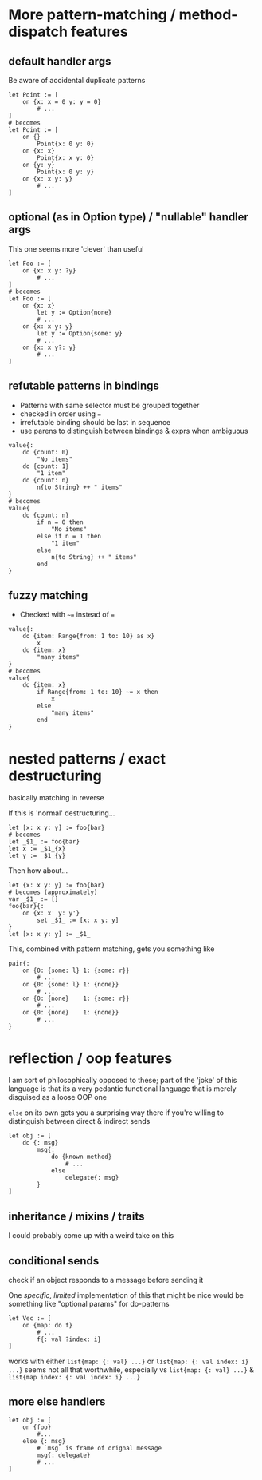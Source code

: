 # More pattern-matching / method-dispatch features

## default handler args

Be aware of accidental duplicate patterns

```goblin
let Point := [
	on {x: x = 0 y: y = 0}
		# ...
]
# becomes
let Point := [
	on {}
		Point{x: 0 y: 0}
	on {x: x}
		Point{x: x y: 0}
	on {y: y}
		Point{x: 0 y: y}
	on {x: x y: y}
		# ...
]
```

## optional (as in Option type) / "nullable" handler args

This one seems more 'clever' than useful

```goblin
let Foo := [
	on {x: x y: ?y}
		# ...
]
# becomes
let Foo := [
	on {x: x}
		let y := Option{none}
		# ...
	on {x: x y: y}
		let y := Option{some: y}
		# ...
	on {x: x y?: y}
		# ...
]
```

## refutable patterns in bindings

- Patterns with same selector must be grouped together
- checked in order using `=`
- irrefutable binding should be last in sequence
- use parens to distinguish between bindings & exprs when ambiguous

```goblin
value{:
	do {count: 0}
		"No items"
	do {count: 1}
		"1 item"
	do {count: n}
		n{to String} ++ " items"
}
# becomes
value{
	do {count: n}
		if n = 0 then
			"No items"
		else if n = 1 then
			"1 item"
		else
			n{to String} ++ " items"
		end
}
```

## fuzzy matching

- Checked with `~=` instead of `=`

```goblin
value{:
	do {item: Range{from: 1 to: 10} as x}
		x
	do {item: x}
		"many items"
}
# becomes
value{
	do {item: x}
		if Range{from: 1 to: 10} ~= x then
			x
		else
		 	"many items"
		end
}
```

# nested patterns / exact destructuring

basically matching in reverse

If this is 'normal' destructuring...

```goblin
let [x: x y: y] := foo{bar}
# becomes
let _$1_ := foo{bar}
let x := _$1_{x}
let y := _$1_{y}
```

Then how about...

```goblin
let {x: x y: y} := foo{bar}
# becomes (approximately)
var _$1_ := []
foo{bar}{:
	on {x: x' y: y'}
		set _$1_ := [x: x y: y]
}
let [x: x y: y] := _$1_
```

This, combined with pattern matching, gets you something like

```goblin
pair{:
	on {0: {some: l} 1: {some: r}}
		# ...
	on {0: {some: l} 1: {none}}
		# ...
	on {0: {none} 	 1: {some: r}}
		# ...
	on {0: {none} 	 1: {none}}
		# ...
}
```

# reflection / oop features

I am sort of philosophically opposed to these; part of the 'joke' of this language is that its a very pedantic functional language that is merely disguised as a loose OOP one

`else` on its own gets you a surprising way there if you're willing to distinguish between direct & indirect sends

```goblin
let obj := [
	do {: msg}
		msg{:
			do {known method}
				# ...
			else
				delegate{: msg}
		}
]
```

## inheritance / mixins / traits

I could probably come up with a weird take on this

## conditional sends

check if an object responds to a message before sending it

One _specific, limited_ implementation of this that might be nice would be something like "optional params" for do-patterns

```goblin
let Vec := [
	on {map: do f}
		# ...
		f{: val ?index: i}
]
```

works with either `list{map: {: val} ...}` or `list{map: {: val index: i} ...}`
seems not all that worthwhile, especially vs `list{map: {: val} ...}` & `list{map index: {: val index: i} ...}`

## more else handlers

```goblin
let obj := [
	on {foo}
		#...
	else {: msg}
		# `msg` is frame of orignal message
		msg{: delegate}
		# ...
]
```
